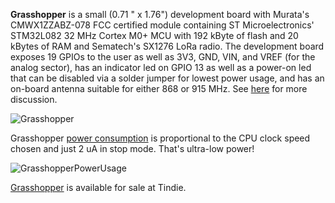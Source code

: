 **Grasshopper** is a small (0.71 " x 1.76") development board with Murata's CMWX1ZZABZ-078 FCC certified module containing ST Microelectronics' STM32L082 32 MHz Cortex M0+ MCU with 192 kByte of flash and 20 kBytes of RAM and Sematech's SX1276 LoRa radio. The development board exposes 19 GPIOs to the user as well as 3V3, GND, VIN, and VREF (for the analog sector), has an indicator led on GPIO 13 as well as a power-on led that can be disabled via a solder jumper for lowest power usage, and has an on-board antenna suitable for either 868 or 915 MHz. See [here](https://hackaday.io/project/35169-hackable-cmwx1zzabz-lora-devices) for more discussion.

![Grasshopper](https://cdn.tindiemedia.com/images/resize/oKs_mUNCiLRURJTBA7-Ze4fthKk=/full-fit-in/2400x1600/smart/32456/products/2018-01-13T17%3A24%3A25.696Z-2017-07-12T23-06-47.405Z-Grasshopper.top.jpg)

Grasshopper [power consumption](https://hackaday.io/project/35169-hackable-cmwx1zzabz-lora-devices/log/78179-grasshopper-power-usage) is proportional to the CPU clock speed chosen and just 2 uA in stop mode. That's ultra-low power!

![GrasshopperPowerUsage](https://cdn.hackaday.io/images/9386191516388081021.JPG)

[Grasshopper](https://www.tindie.com/products/TleraCorp/grasshopper-lora-development-board/) is available for sale at Tindie.
